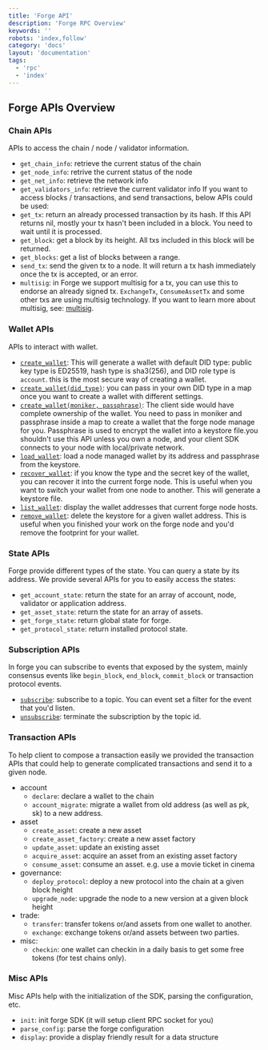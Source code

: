 ```yaml
---
title: 'Forge API'
description: 'Forge RPC Overview'
keywords: ''
robots: 'index,follow'
category: 'docs'
layout: 'documentation'
tags:
  - 'rpc'
  - 'index'
---
```


## Forge APIs Overview

### Chain APIs

APIs to access the chain / node / validator information.

- `get_chain_info`: retrieve the current status of the chain
- `get_node_info`: retrive the current status of the node
- `get_net_info`: retrieve the network info
- `get_validators_info`: retrieve the current validator info
  If you want to access blocks / transactions, and send transactions, below APIs could be used:
- `get_tx`: return an already processed transaction by its hash. If this API returns nil, mostly your tx hasn't been included in a block. You need to wait until it is processed.
- `get_block`: get a block by its height. All txs included in this block will be returned.
- `get_blocks`: get a list of blocks between a range.
- `send_tx`: send the given tx to a node. It will return a tx hash immediately once the tx is accepted, or an error.
- `multisig`: in Forge we support multisig for a tx, you can use this to endorse an already signed tx. `ExchangeTx`, `ConsumeAssetTx` and some other txs are using multisig technology. If you want to learn more about multisig, see: [multisig](../arch/multisig).

### Wallet APIs

APIs to interact with wallet.

- [`create_wallet`](../../reference/rpc/wallet#create-wallet): This will generate a wallet with default DID type: public key type is ED25519, hash type is sha3(256), and DID role type is `account`. this is the most secure way of creating a wallet.
- [`create_wallet(did_type)`](../../reference/rpc/wallet#create-wallet): you can pass in your own DID type in a map once you want to create a wallet with different settings.
- [`create_wallet(moniker, passphrase)`](../../reference/rpc/wallet#create-wallet):  The client side would have complete ownership of the wallet. You need to pass in moniker and passphrase inside a map to create a wallet that the forge node manage for you. Passphrase is used to encrypt the wallet into a keystore file.you shouldn't use this API unless you own a node, and your client SDK connects to your node with local/private network.
- [`load_wallet`](../../reference/rpc/wallet#load-wallet): load a node managed wallet by its address and passphrase from the keystore.
- [`recover_wallet`](../../reference/rpc/wallet#recover-wallet): if you know the type and the secret key of the wallet, you can recover it into the current forge node. This is useful when you want to switch your wallet from one node to another. This will generate a keystore file.
- [`list_wallet`](../../reference/rpc/wallet#list-wallet): display the wallet addresses that current forge node hosts.
- [`remove_wallet`](../../reference/rpc/wallet#remove-wallet): delete the keystore for a given wallet address. This is useful when you finished your work on the forge node and you'd remove the footprint for your wallet.

### State APIs

Forge provide different types of the state. You can query a state by its address. We provide several APIs for you to easily access the states:

- `get_account_state`: return the state for an array of account, node, validator or application address.
- `get_asset_state`: return the state for an array of assets.
- `get_forge_state`: return global state for forge.
- `get_protocol_state`: return installed protocol state.

### Subscription APIs

In forge you can subscribe to events that exposed by the system, mainly consensus events like `begin_block`, `end_block`, `commit_block` or transaction protocol events.

- [`subscribe`](../../reference/rpc/event/#subscribe): subscribe to a topic. You can event set a filter for the event that you'd listen.
- [`unsubscribe`](../../reference/rpc/event/#unsubscribe): terminate the subscription by the topic id.

### Transaction APIs

To help client to compose a transaction easily we provided the transaction APIs that could help to generate complicated transactions and send it to a given node.


- account
  - `declare`: declare a wallet to the chain
  - `account_migrate`: migrate a wallet from old address (as well as pk, sk) to a new address.
- asset
  - `create_asset`: create a new asset
  - `create_asset_factory`: create a new asset factory
  - `update_asset`: update an existing asset
  - `acquire_asset`: acquire an asset from an existing asset factory
  - `consume_asset`: consume an asset. e.g. use a movie ticket in cinema
- governance:
  - `deploy_protocol`: deploy a new protocol into the chain at a given block height
  - `upgrade_node`: upgrade the node to a new version at a given block height
- trade:
  - `transfer`: transfer tokens or/and assets from one wallet to another.
  - `exchange`: exchange tokens or/and assets between two parties.
- misc:
  - `checkin`: one wallet can checkin in a daily basis to get some free tokens (for test chains only).

### Misc APIs

Misc APIs help with the initialization of the SDK, parsing the configuration, etc.

- `init`: init forge SDK (it will setup client RPC socket for you)
- `parse_config`: parse the forge configuration
- `display`: provide a display friendly result for a data structure
